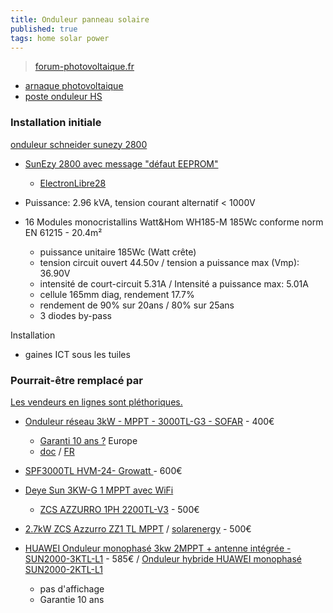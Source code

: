 ```yaml
---
title: Onduleur panneau solaire
published: true
tags: home solar power
---
```

> [forum-photovoltaique.fr](https://forum-photovoltaique.fr/index.php)

- [arnaque photovoltaique](https://forum-photovoltaique.fr/viewtopic.php?t=34117)
- [poste onduleur HS](https://forum-photovoltaique.fr/viewtopic.php?t=78605)

### Installation initiale
[onduleur schneider sunezy 2800](https://www.forumphotovoltaique.com/onduleur-schneider-sunezy/)

- [SunEzy 2800 avec message "défaut EEPROM"](https://forum-photovoltaique.fr/viewtopic.php?p=781652&hilit=kasyk#p781652)
	- [ElectronLibre28](https://forum-photovoltaique.fr/viewtopic.php?p=603949#p603949)


- Puissance: 2.96 kVA, tension courant alternatif < 1000V
- 16 Modules monocristallins Watt&Hom WH185-M 185Wc conforme norm EN 61215 - 20.4m²
	- puissance unitaire 185Wc (Watt crête)
	- tension circuit ouvert 44.50v / tension a puissance max (Vmp): 36.90V
    - intensité de court-circuit 5.31A / Intensité a puissance max: 5.01A
	- cellule 165mm diag, rendement 17.7%
	- rendement de 90% sur 20ans / 80% sur 25ans
    - 3 diodes by-pass

Installation
- gaines ICT sous les tuiles



### Pourrait-être remplacé par

[Les vendeurs en lignes sont pléthoriques.](https://forum-photovoltaique.fr/viewtopic.php?p=781652&hilit=kasyk#p781652)

- [Onduleur réseau 3kW - MPPT - 3000TL-G3 - SOFAR](https://allo.solar/onduleur-reseau-3-3kw-mppt-3300tl-g3-sofar.html) - 400€
	- [Garanti 10 ans ?](https://allo.solar/amfile/file/download/file/2019/product/1677/) Europe
    - [doc](https://allo.solar/amfile/file/download/file/2276/product/1677/) / [FR](https://allo.solar/amfile/file/download/file/1771/product/1677/)

- [ SPF3000TL HVM-24- Growatt ](https://www.leroymerlin.fr/produits/onduleur-hybride-3kw-24v-mppt-50a-spf3000tl-hvm-24-growatt-89576493.html) - 600€

- [Deye Sun 3KW-G 1 MPPT avec WiFi ](https://www.leroymerlin.fr/produits/onduleur-deye-sun-3kw-g-1-mppt-avec-wifi-94908380.html)
	- [ZCS AZZURRO 1PH 2200TL-V3](https://www.solarenergypoint.it/shop/zcs-azzurro-1ph-2200tl-v3-inverter-monofase-1mppt-2200w) - 500€
    
- [2.7kW ZCS Azzurro ZZ1 TL MPPT](https://www.puntoenergiashop.it/fr/onduleur-zucchetti/onduleur-string-monophas%C3%A9-27kw-zcs-azzurro-zz1-tl-mppt-avec-sectionneur.html) / [solarenergy](https://www.solarenergypoint.it/shop/zcs-zucchetti-centro-sistemi/zcs-azzurro-1ph-2700tl-v3-inverter-monofase-1mppt-2700w) - 500€

- [HUAWEI Onduleur monophasé 3kw 2MPPT + antenne intégrée - SUN2000-3KTL-L1](https://www.123elec.com/huawei-onduleur-monophase-3kw-2mppt-antenne-integree-sun2000-3ktl-l1.html) - 585€ / [Onduleur hybride HUAWEI monophasé SUN2000-2KTL-L1 ](https://www.solaris-store.com/8498-onduleur-huawei-monophase-sun2000-2ktl-l1-2000w-230v.html)
	- pas d'affichage
    - Garantie 10 ans
